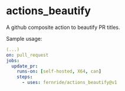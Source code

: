 # actions_beautify

A github composite action to beautify PR titles.

Sample usage:

```yaml
(...)
on: pull_request
jobs:
  update_pr:
    runs-on: [self-hosted, X64, can]
    steps:
      - uses: fernride/actions_beautify@v1
```
